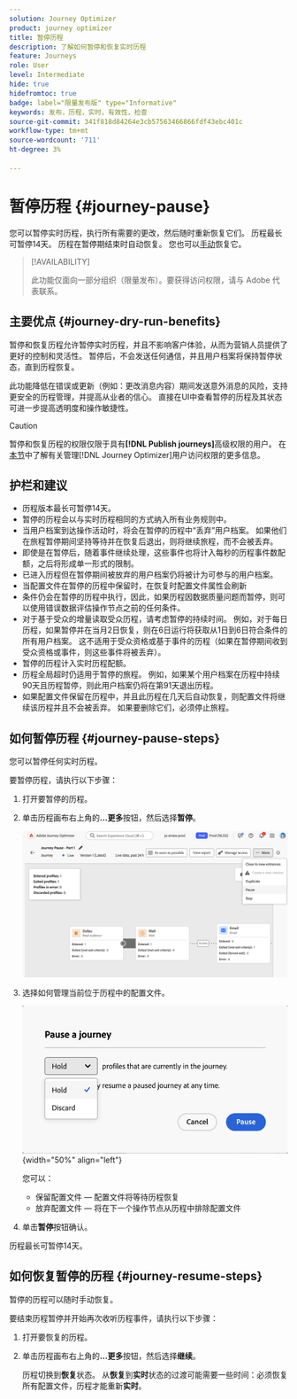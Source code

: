 ```yaml
---
solution: Journey Optimizer
product: journey optimizer
title: 暂停历程
description: 了解如何暂停和恢复实时历程
feature: Journeys
role: User
level: Intermediate
hide: true
hidefromtoc: true
badge: label="限量发布版" type="Informative"
keywords: 发布，历程，实时，有效性，检查
source-git-commit: 341f818d84264e3cb57563466866fdf43ebc401c
workflow-type: tm+mt
source-wordcount: '711'
ht-degree: 3%

---
```


# 暂停历程 {#journey-pause}

您可以暂停实时历程，执行所有需要的更改，然后随时重新恢复它们。 历程最长可暂停14天。 <!--You can choose whether the journey is resumed at the end of the pause period, or whether it stops completely. -->历程在暂停期结束时自动恢复。 您也可以[手动](#journey-resume-steps)恢复它。


>[!AVAILABILITY]
>
>此功能仅面向一部分组织（限量发布）。要获得访问权限，请与 Adobe 代表联系。


## 主要优点 {#journey-dry-run-benefits}

暂停和恢复历程允许暂停实时历程，并且不影响客户体验，从而为营销人员提供了更好的控制和灵活性。 暂停后，不会发送任何通信，并且用户档案将保持暂停状态，直到历程恢复。

此功能降低在错误或更新（例如：更改消息内容）期间发送意外消息的风险，支持更安全的历程管理，并提高从业者的信心。 直接在UI中查看暂停的历程及其状态可进一步提高透明度和操作敏捷性。

>[!CAUTION]
>
>暂停和恢复历程的权限仅限于具有&#x200B;**[!DNL Publish journeys]**&#x200B;高级权限的用户。 在[本节](../administration/permissions-overview.md)中了解有关管理[!DNL Journey Optimizer]用户访问权限的更多信息。

## 护栏和建议

* 历程版本最长可暂停14天。
* 暂停的历程会以与实时历程相同的方式纳入所有业务规则中。
* 当用户档案到达操作活动时，将会在暂停的历程中“丢弃”用户档案。 如果他们在旅程暂停期间坚持等待并在恢复后退出，则将继续旅程，而不会被丢弃。
* 即使是在暂停后，随着事件继续处理，这些事件也将计入每秒的历程事件数配额，之后将形成单一形式的限制。
* 已进入历程但在暂停期间被放弃的用户档案仍将被计为可参与的用户档案。
* 当配置文件在暂停的历程中保留时，在恢复时配置文件属性会刷新
* 条件仍会在暂停的历程中执行，因此，如果历程因数据质量问题而暂停，则可以使用错误数据评估操作节点之前的任何条件。
* 对于基于受众的增量读取受众历程，请考虑暂停的持续时间。 例如，对于每日历程，如果暂停并在当月2日恢复，则在6日运行将获取从1日到6日符合条件的所有用户档案。 这不适用于受众资格或基于事件的历程（如果在暂停期间收到受众资格或事件，则这些事件将被丢弃）。
* 暂停的历程计入实时历程配额。
* 历程全局超时仍适用于暂停的旅程。 例如，如果某个用户档案在历程中持续90天且历程暂停，则此用户档案仍将在第91天退出历程。
* 如果配置文件保留在历程中，并且此历程在几天后自动恢复，则配置文件将继续该历程并且不会被丢弃。 如果要删除它们，必须停止旅程。
  <!--* There is a guardrail (at an org level) on the max number of profiles that can be held in paused journeys. This guardrail is per org, and is visible in the journey inventory on a new bar (only visible when there are paused journeys).-->

## 如何暂停历程 {#journey-pause-steps}

您可以暂停任何实时历程。

要暂停历程，请执行以下步骤：

1. 打开要暂停的历程。
1. 单击历程画布右上角的&#x200B;**...更多**&#x200B;按钮，然后选择&#x200B;**暂停**。

   ![暂停历程按钮](assets/pause-journey-button.png)

1. 选择如何管理当前位于历程中的配置文件。

   ![暂停历程选项](assets/pause-confirm.png){width="50%" align="left"}

   您可以：

   * 保留配置文件 — 配置文件将等待历程恢复
   * 放弃配置文件 — 将在下一个操作节点从历程中排除配置文件

1. 单击&#x200B;**暂停**&#x200B;按钮确认。

历程最长可暂停14天。

## 如何恢复暂停的历程 {#journey-resume-steps}

暂停的历程可以随时手动恢复。

要结束历程暂停并开始再次收听历程事件，请执行以下步骤：

1. 打开要恢复的历程。
1. 单击历程画布右上角的&#x200B;**...更多**&#x200B;按钮，然后选择&#x200B;**继续**。

   历程切换到&#x200B;**恢复**&#x200B;状态。 从&#x200B;**恢复**&#x200B;到&#x200B;**实时**&#x200B;状态的过渡可能需要一些时间：必须恢复所有配置文件，历程才能重新&#x200B;**实时**。




